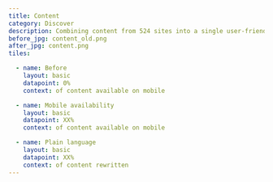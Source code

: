 ```yaml
---
title: Content
category: Discover
description: Combining content from 524 sites into a single user-friendly experience
before_jpg: content_old.png
after_jpg: content.png
tiles:

  - name: Before
    layout: basic
    datapoint: 0%
    context: of content available on mobile

  - name: Mobile availability
    layout: basic
    datapoint: XX%
    context: of content available on mobile

  - name: Plain language
    layout: basic
    datapoint: XX%
    context: of content rewritten
---
```

